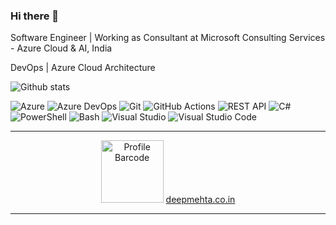 ### Hi there 👋

Software Engineer | Working as Consultant at Microsoft Consulting Services - Azure Cloud & AI, India

DevOps | Azure Cloud Architecture

![Github stats](https://github-readme-stats.vercel.app/api?username=deep-mm&hide=issues&show_icons=true&count_private=true&theme=dark)

<p>
  <img alt="Azure" src="https://img.shields.io/badge/-Azure-0089D6?style=flat-square&logo=microsoft-azure&logoColor=white" />
  <img alt="Azure DevOps" src="https://img.shields.io/badge/-Azure_DevOps-0078D7?style=flat-square&logo=azure-devops&logoColor=white" />
  <img alt="Git" src="https://img.shields.io/badge/-Git-F05032?style=flat-square&logo=git&logoColor=white" />
  <img alt="GitHub Actions" src="https://img.shields.io/badge/-Github_Actions-2088FF?style=flat-square&logo=github-actions&logoColor=white" />
  <img alt="REST API" src="https://img.shields.io/badge/-REST_API-FF6C37?style=flat-square&logo=postman&logoColor=white" />
  <img alt="C#" src="https://img.shields.io/badge/-C_Sharp-239120?style=flat-square&logo=c-sharp&logoColor=white" />
  <img alt="PowerShell" src="https://img.shields.io/badge/-PowerShell-5391FE?style=flat-square&logo=PowerShell&logoColor=white" />
  <img alt="Bash" src="https://img.shields.io/badge/-Bash-000000?style=flat-square&logo=gnu-bash&logoColor=white" />
  <img alt="Visual Studio" src="https://img.shields.io/badge/-Visual_Studio-5C2D91?style=flat-square&logo=go&logoColor=white" />
  <img alt="Visual Studio Code" src="https://img.shields.io/badge/-Visual_Studio_Code-007ACC?style=flat-square&logo=visual-studio-code&logoColor=white" />
</p>

*******
<p align="center">
  <a href="https://deepmehta.co.in"><img alt="Profile Barcode" src="https://user-images.githubusercontent.com/29853549/119534211-48e22b00-bda4-11eb-89ec-98b30a37d0fa.png" height="100" width="100"/></a>
  <a href="https://deepmehta.co.in">deepmehta.co.in</a>
</p>

*******

<!--
**deep-mm/deep-mm** is a ✨ _special_ ✨ repository because its `README.md` (this file) appears on your GitHub profile.

Here are some ideas to get you started:

- 🔭 I’m currently working on ...
- 🌱 I’m currently learning ...
- 👯 I’m looking to collaborate on ...
- 🤔 I’m looking for help with ...
- 💬 Ask me about ...
- 📫 How to reach me: ...
- 😄 Pronouns: ...
- ⚡ Fun fact: ...
-->
